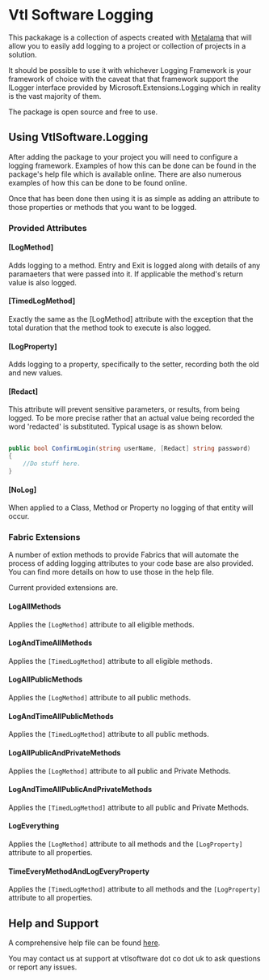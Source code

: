 # Vtl Software Logging

This packakage is a collection of aspects created with [Metalama](https://www.postsharp.net/metalama) that will allow you to easily add logging to a project or collection of projects in a solution.

It should be possible to use it with whichever Logging Framework is your framework of choice with the caveat that that framework support the ILogger interface provided by Microsoft.Extensions.Logging which in reality is the vast majority of them.

The package is open source and free to use.


## Using VtlSoftware.Logging

After adding the package to your project you will need to configure a logging framework. Examples of how this can be done can be found in the package's help file which is available online.  There are also numerous examples of how this can be done to be found online.

Once that has been done then using it is as simple as adding an attribute to those properties or methods that you want to be logged.



### Provided Attributes

#### [LogMethod]

Adds logging to a method.  Entry and Exit is logged along with details of any paramaeters that were passed into it.
If applicable the method's return value is also logged.

#### [TimedLogMethod]

Exactly the same as the [LogMethod] attribute with the exception that the total duration that the method took to execute is also logged.

#### [LogProperty]

Adds logging to a property, specifically to the setter, recording both the old and new values.

#### [Redact]

This attribute will prevent sensitive parameters, or results, from being logged.  To be more precise rather that an actual value being recorded the word 'redacted' is substituted. Typical usage is as shown below.

```c#

public bool ConfirmLogin(string userName, [Redact] string password)
{
	//Do stuff here.
}
```


#### [NoLog]

When applied to a Class, Method or Property no logging of that entity will occur.


### Fabric Extensions

A number of extion methods to provide Fabrics that will automate the process of adding logging attributes to your code base are also provided.  You can find more details on how to use those in the help file.


Current provided extensions are.

#### LogAllMethods

Applies the ```[LogMethod]``` attribute to all eligible methods.

#### LogAndTimeAllMethods

Applies the ```[TimedLogMethod]``` attribute to all eligible methods.

#### LogAllPublicMethods

Applies the ```[LogMethod]``` attribute to all public methods.

#### LogAndTimeAllPublicMethods

Applies the ```[TimedLogMethod]``` attribute to all public methods.

#### LogAllPublicAndPrivateMethods

Applies the ```[LogMethod]``` attribute to all public and Private Methods.

#### LogAndTimeAllPublicAndPrivateMethods

Applies the ```[TimedLogMethod]``` attribute to all public and Private Methods.

#### LogEverything

Applies the ```[LogMethod]``` attribute to all methods and the ```[LogProperty]``` attribute to all properties.

#### TimeEveryMethodAndLogEveryProperty

Applies the ```[TimedLogMethod]``` attribute to all methods and the ```[LogProperty]``` attribute to all properties.


## Help and Support

A comprehensive help file can be found [here](https://vtlsoftware.co.uk/aspectdocs/webframe.html).

You may contact us at support at vtlsoftware dot co dot uk to ask questions or report any issues. 

